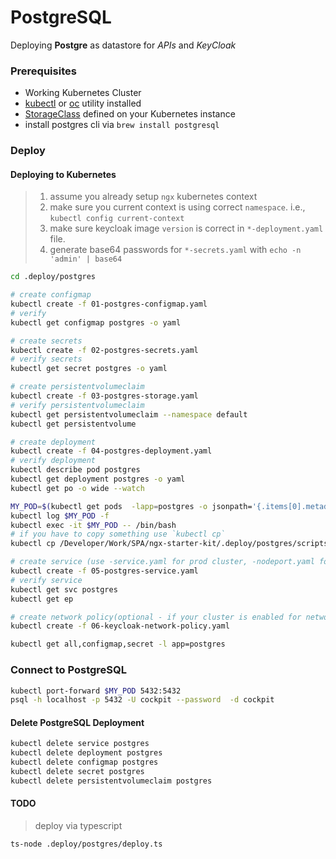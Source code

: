 # PostgreSQL

Deploying **Postgre** as datastore for *APIs* and *KeyCloak*

### Prerequisites
* Working Kubernetes Cluster
* [kubectl](https://kubernetes.io/docs/tasks/tools/install-kubectl/) or [oc](https://docs.openshift.com/container-platform/3.11/cli_reference/get_started_cli.html) utility installed
* [StorageClass](https://kubernetes.io/docs/concepts/storage/storage-classes/) defined on your Kubernetes instance
* install postgres cli via `brew install postgresql`

### Deploy

#### Deploying to Kubernetes

> 1. assume you already setup `ngx` kubernetes context
> 2. make sure you current context is using correct `namespace`. i.e., `kubectl config current-context`
> 3. make sure keycloak image `version` is correct in `*-deployment.yaml` file.
> 4. generate base64 passwords for `*-secrets.yaml` with `echo -n 'admin' | base64`

```bash
cd .deploy/postgres

# create configmap
kubectl create -f 01-postgres-configmap.yaml 
# verify 
kubectl get configmap postgres -o yaml

# create secrets
kubectl create -f 02-postgres-secrets.yaml
# verify secrets
kubectl get secret postgres -o yaml

# create persistentvolumeclaim
kubectl create -f 03-postgres-storage.yaml
# verify persistentvolumeclaim
kubectl get persistentvolumeclaim --namespace default
kubectl get persistentvolume

# create deployment
kubectl create -f 04-postgres-deployment.yaml
# verify deployment
kubectl describe pod postgres
kubectl get deployment postgres -o yaml
kubectl get po -o wide --watch

MY_POD=$(kubectl get pods  -lapp=postgres -o jsonpath='{.items[0].metadata.name}')
kubectl log $MY_POD -f
kubectl exec -it $MY_POD -- /bin/bash
# if you have to copy something use `kubectl cp`
kubectl cp /Developer/Work/SPA/ngx-starter-kit/.deploy/postgres/scripts/create_databases.sh $MY_POD:/tmp/test.sh

# create service (use -service.yaml for prod cluster, -nodeport.yaml for development)
kubectl create -f 05-postgres-service.yaml 
# verify service
kubectl get svc postgres
kubectl get ep

# create network policy(optional - if your cluster is enabled for network-policy)
kubectl create -f 06-keycloak-network-policy.yaml

kubectl get all,configmap,secret -l app=postgres
```

### Connect to PostgreSQL

```bash
kubectl port-forward $MY_POD 5432:5432
psql -h localhost -p 5432 -U cockpit --password  -d cockpit
```

#### Delete PostgreSQL Deployment

```bash
kubectl delete service postgres
kubectl delete deployment postgres
kubectl delete configmap postgres
kubectl delete secret postgres
kubectl delete persistentvolumeclaim postgres
```


#### TODO
> deploy via typescript 
```bash
ts-node .deploy/postgres/deploy.ts
```
